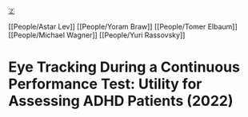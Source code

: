 [🇿](zotero://select/library/items/ICBZIGQ2)

[[People/Astar Lev]] [[People/Yoram Braw]] [[People/Tomer Elbaum]] [[People/Michael Wagner]] [[People/Yuri Rassovsky]] 
# Eye Tracking During a Continuous Performance Test: Utility for Assessing ADHD Patients (2022)


